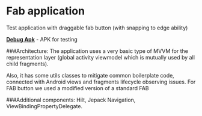 # Fab application
Test application with draggable fab button (with snapping to edge ability)

**[Debug Apk](https://github.com/kosyakoff/fab/blob/main/fab-v1.apk)** - APK for testing

###Architecture:
The application uses a very basic type of MVVM for the representation layer (global activity viewmodel which is mutually used by all child fragments). 

Also, it has some utils classes to mitigate common boilerplate code, connected with Android views and fragments lifecycle observing issues.
For FAB button we used a modified version of a standard FAB

###Additional components: 
Hilt, Jepack Navigation, ViewBindingPropertyDelegate.
